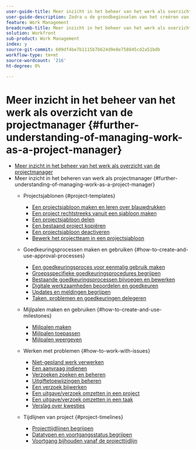 ```yaml
---
user-guide-title: Meer inzicht in het beheer van het werk als overzicht van de projectmanager
user-guide-description: Zodra u de grondbeginselen van het creëren van, het plannen van en het leiden van projecten hebt geleerd, zijn er een paar meer dingen u zou moeten weten om het beste uit Workfront te krijgen.
feature: Work Management
breadcrumb-title: Meer inzicht in het beheer van het werk als overzicht van de projectmanager
solution: Workfront
sub-product: Work Management
index: y
source-git-commit: 609df4be7b1115b7b624d9e8e758845cd2a51bdb
workflow-type: tm+mt
source-wordcount: '216'
ht-degree: 0%

---
```




# Meer inzicht in het beheer van het werk als overzicht van de projectmanager {#further-understanding-of-managing-work-as-a-project-manager}

+ [Meer inzicht in het beheer van het werk als overzicht van de projectmanager](overview.md)
+ Meer inzicht in het beheren van werk als projectmanager {#further-understanding-of-managing-work-as-a-project-manager}
   + Projectsjablonen {#project-templates}
      + [Een projectsjabloon maken en leren over blauwdrukken](create-a-project-template.md)
      + [Een project rechtstreeks vanuit een sjabloon maken](create-a-project-directly-from-a-template.md)
      + [Een projectsjabloon delen](share-a-project-template.md)
      + [Een bestaand project kopiëren](copy-an-existing-project.md)
      + [Een projectsjabloon deactiveren](deactivate-a-project-template.md)
      + [Bewerk het projectteam in een projectsjabloon](edit-the-project-team-in-a-project-template.md)

   + Goedkeuringsprocessen maken en gebruiken {#how-to-create-and-use-approval-processes}
      + [Een goedkeuringsproces voor eenmalig gebruik maken](create-a-single-use-approval-process.md)
      + [Groepsspecifieke goedkeuringsprocedures begrijpen](group-specific-approval-processes.md)
      + [Bestaande goedkeuringsprocessen bijvoegen en bewerken](attach-and-edit-existing-approval-processes.md)
      + [Digitale werkzaamheden beoordelen en goedkeuren](review-and-approve-digital-work.md)
      + [Updates en meldingen begrijpen](understand-updates-and-notifications.md)
      + [Taken, problemen en goedkeuringen delegeren](delegate-approvals.md)

   + Mijlpalen maken en gebruiken {#how-to-create-and-use-milestones}
      + [Mijlpalen maken](creating-milestones.md)
      + [Mijlpalen toepassen](apply-milestones.md)
      + [Mijlpalen weergeven](view-milestones.md)

   + Werken met problemen {#how-to-work-with-issues}
      + [Niet-gepland werk verwerken](handle-unplanned-work.md)
      + [Een aanvraag indienen](make-a-request.md)
      + [Verzoeken zoeken en beheren](find-requests.md)
      + [Uitgiftetoewijzingen beheren](manage-issue-assignments.md)
      + [Een verzoek bijwerken](update-a-request.md)
      + [Een uitgave/verzoek omzetten in een project](create-a-project-from-a-request.md)
      + [Een uitgave/verzoek omzetten in een taak](convert-issues-to-other-work-items.md)
      + [Verslag over kwesties](report-on-issues.md)

   + Tijdlijnen van project {#project-timelines}
      + [Projecttijdlijnen begrijpen](understand-project-timelines.md)
      + [Datatypen en voortgangsstatus begrijpen](understand-task-dates-and-progress-status.md)
      + [Voortgang bijhouden vanaf de projecttijdlijn](track-work-progress-from-the-project-timeline.md)


